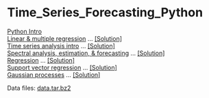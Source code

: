 # Time_Series_Forecasting_Python

<a class="external reference" href="https://thln2ejz.github.io/Time_Series_Forecasting_Python/python_intro.html">Python Intro</a><br>
<a class="external reference" href="https://thln2ejz.github.io/Time_Series_Forecasting_Python/linear_multiple_resgression.html">Linear & multiple regression</a> ... <a class="external reference" href="https://thln2ejz.github.io/Time_Series_Forecasting_Python/linear_multiple_resgression_solution.py">[Solution]</a> <br>
<a class="external reference" href="https://thln2ejz.github.io/Time_Series_Forecasting_Python/intro_time_series.html">Time series analysis intro</a> ... <a class="external reference" href="https://thln2ejz.github.io/Time_Series_Forecasting_Python/intro_time_series_solution.py">[Solution]</a>  <br>
<a class="external reference" href="https://thln2ejz.github.io/Time_Series_Forecasting_Python/spectral_estimation_forecasting.html">Spectral analysis, estimation, & forecasting</a> ... <a class="external reference" href="https://thln2ejz.github.io/Time_Series_Forecasting_Python/spectral_estimation_forecasting_solution.py">[Solution]</a> <br>
<a class="external reference" href="https://thln2ejz.github.io/Time_Series_Forecasting_Python/regression_.html">Regression</a> ... <a class="external reference" href="https://thln2ejz.github.io/Time_Series_Forecasting_Python/regression_solution.py">[Solution]</a>  <br>
<a class="external reference" href="https://thln2ejz.github.io/Time_Series_Forecasting_Python/svr_.html">Support vector regression</a> ... <a class="external reference" href="https://thln2ejz.github.io/Time_Series_Forecasting_Python/svr_solution.py">[Solution]</a>  <br>
<a class="external reference" href="https://thln2ejz.github.io/Time_Series_Forecasting_Python/gaussian_processes.html">Gaussian processes</a> ... <a class="external reference" href="https://thln2ejz.github.io/Time_Series_Forecasting_Python/gaussian_processes_solution.py">[Solution]</a>  <br>

Data files: <a class="external reference" href="https://thln2ejz.github.io/Time_Series_Forecasting_Python/data.tar.bz2">data.tar.bz2</a><br>

